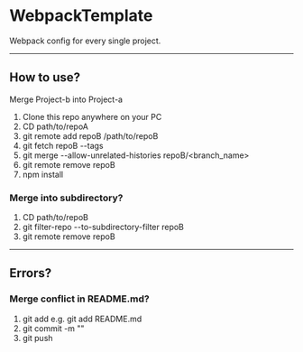# WebpackTemplate


Webpack config for every single project.
______


## How to use?

Merge Project-b into Project-a

1. Clone this repo anywhere on your PC
2. CD path/to/repoA
3. git remote add repoB /path/to/repoB
4. git fetch repoB --tags
5. git merge --allow-unrelated-histories repoB/<branch_name>
6. git remote remove repoB
7. npm install

### Merge into subdirectory?
 1. CD path/to/repoB
 2. git filter-repo --to-subdirectory-filter repoB
 3. git remote remove repoB
 
 _____
 ## Errors?
 
### Merge conflict in README.md?

1. git add <file> e.g. git add README.md
2. git commit -m ""
3. git push
